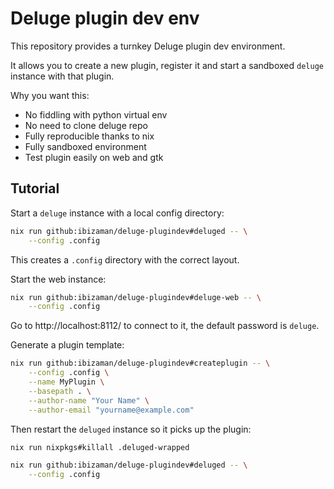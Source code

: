 # Deluge plugin dev env

This repository provides a turnkey Deluge plugin dev environment.

It allows you to create a new plugin, register it and start a
sandboxed `deluge` instance with that plugin.

Why you want this:
* No fiddling with python virtual env
* No need to clone deluge repo
* Fully reproducible thanks to nix
* Fully sandboxed environment
* Test plugin easily on web and gtk

## Tutorial

Start a `deluge` instance with a local config directory:

```bash
nix run github:ibizaman/deluge-plugindev#deluged -- \
    --config .config
```

This creates a `.config` directory with the correct layout.

Start the web instance:

```bash
nix run github:ibizaman/deluge-plugindev#deluge-web -- \
    --config .config
```

Go to http://localhost:8112/ to connect to it, the default password is
`deluge`.

Generate a plugin template:

```bash
nix run github:ibizaman/deluge-plugindev#createplugin -- \
    --config .config \
    --name MyPlugin \
    --basepath . \
    --author-name "Your Name" \
    --author-email "yourname@example.com"
```

Then restart the `deluged` instance so it picks up the plugin:

```bash
nix run nixpkgs#killall .deluged-wrapped

nix run github:ibizaman/deluge-plugindev#deluged -- \
    --config .config
```
